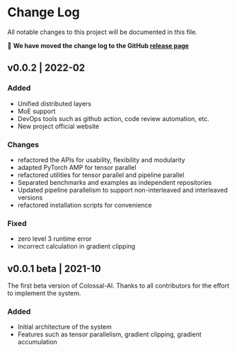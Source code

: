 # Change Log

All notable changes to this project will be documented in this file.

🚩 **We have moved the change log to the GitHub [release page](https://github.com/hpcaitech/ColossalAI/releases)**

## v0.0.2 | 2022-02

### Added

- Unified distributed layers
- MoE support
- DevOps tools such as github action, code review automation, etc.
- New project official website

### Changes

- refactored the APIs for usability, flexibility and modularity
- adapted PyTorch AMP for tensor parallel
- refactored utilities for tensor parallel and pipeline parallel
- Separated benchmarks and examples as independent repositories
- Updated pipeline parallelism to support non-interleaved and interleaved versions
- refactored installation scripts for convenience

### Fixed

- zero level 3 runtime error
- incorrect calculation in gradient clipping


## v0.0.1 beta | 2021-10

The first beta version of Colossal-AI. Thanks to all contributors for the effort to implement the system.

### Added

- Initial architecture of the system
- Features such as tensor parallelism, gradient clipping, gradient accumulation
